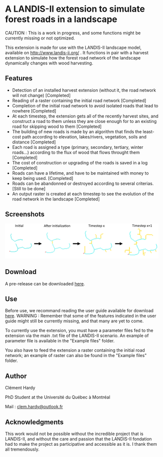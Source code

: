 # A LANDIS-II extension to simulate forest roads in a landscape

CAUTION : This is a work in progress, and some functions might be currently missing or not optimized.

This extension is made for use with the LANDIS-II landscape model, available on http://www.landis-ii.org/ .
It functions in pair with a harvest extension to simulate how the forest road network of the landscape dynamically changes with wood harvesting.

## Features
- Detection of an installed harvest extension (without it, the road network will not change) [Completed]
- Reading of a raster containing the initial road network [Completed]
- Completion of the initial road network to avoid isolated roads that lead to nowhere [Completed]
- At each timestep, the extension gets all of the recently harvest sites, and construct a road to them unless they are close enough for to an existing road for skipping wood to them [Completed]
- The building of new roads is made by an algorithm that finds the least-cost path according to elevation, lakes/rivers, vegetation, soils and distance [Completed]
- Each road is assigned a type (primary, secondary, tertiary, winter roads...) according to the flux of wood that flows throught them [Completed]
- The cost of construction or upgrading of the roads is saved in a log [Completed]
- Roads can have a lifetime, and have to be maintained with money to keep being used. [Completed]
- Roads can be abandonned or destroyed according to several criterias.[Still to be done]
- An output raster is created at each timestep to see the evolution of the road network in the landscape [Completed]

## Screenshots

![Evolution of the forest road network throught the simulation](screenshots/EvolutionOfNetwork.png)
 
## Download
 
A pre-release can be downloaded [here](https://github.com/Klemet/LANDIS-II-Forest-Roads-Extension/releases/download/0.95/LANDIS-II-V7.Forest.Road.Simulation.Extension.0.95-setup.exe ).

## Use

Before use, we recommand reading the user guide available for download [here](https://github.com/Klemet/LANDIS-II-Forest-Roads-Extension/blob/master/LANDIS-II%20Forest%20Roads%20Simulation%20v0.9%20User%20Guide.pdf). WARNING : Remember that some of the features indicated in the user guide might still be currently missing, and that many are yet to come.

To currently use the extension, you must have a parameter files fed to the extension via the main .txt file of the LANDIS-II scenario.
An example of parameter file is available in the "Example files" folder.

You also have to feed the extension a raster containing the initial road network; an example of raster can also be found in the "Example files" folder.
 
## Author

Clément Hardy

PhD Student at the Université du Québec à Montréal

Mail : clem.hardy@outlook.fr

## Acknowledgments

This work would not be possible without the incredible project that is LANDIS-II, and without the care and passion that the LANDIS-II fondation had to make the project as participative and accessible as it is. I thank them all tremendously.